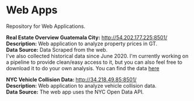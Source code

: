 # Web Apps
Repository for Web Applications.<br/>

<b>Real Estate Overview Guatemala City:</b> http://54.202.177.225:8501/ <br/> 
<b>Description:</b> Web application to analyze property prices in GT.<br/>
<b>Data Source:</b> Data Scraped from the web.<br/>
I've also collected historical data since June 2020. I'm currently working on a pipeline to provide clean/easy access to it, but you can also feel free to download it to do your own analysis. You can find the data <a href="https://drive.google.com/file/d/1KT_vlLvrsGEwOGuXo2PcILr8LDi_9iqA/view?usp=sharing" target="_blank"> here </a>


<b>NYC Vehicle Collision Data: </b> http://34.218.49.85:8501/ <br/> 
<b>Description:</b> Web application to analyze vehicle collision data.<br/>
<b>Data Source:</b> The web app uses the NYC Open Data API.
